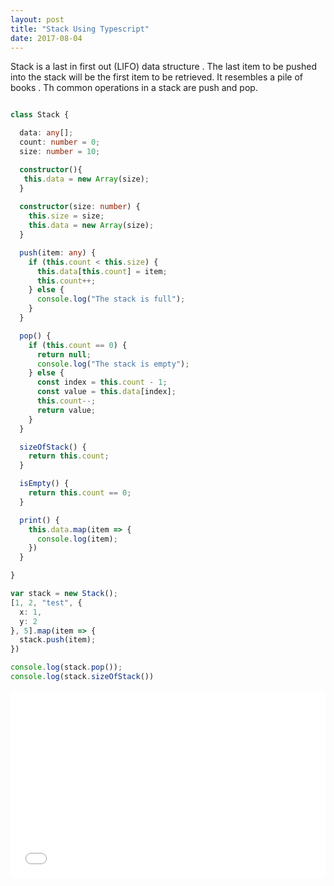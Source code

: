 ```yaml
---
layout: post
title: "Stack Using Typescript"
date: 2017-08-04
---
```


Stack is a last in first out (LIFO)  data structure . The last item to be pushed into the stack will be the first
item to be retrieved. It resembles a pile of books . Th common operations in a stack are push and pop.

```Typescript

class Stack {

  data: any[];
  count: number = 0;
  size: number = 10;

  constructor(){
   this.data = new Array(size);
  }
  
  constructor(size: number) {
    this.size = size;
    this.data = new Array(size);
  }

  push(item: any) {
    if (this.count < this.size) {
      this.data[this.count] = item;
      this.count++;
    } else {
      console.log("The stack is full");
    }
  }

  pop() {
    if (this.count == 0) {
      return null;
      console.log("The stack is empty");
    } else {
      const index = this.count - 1;
      const value = this.data[index];
      this.count--;
      return value;
    }
  }

  sizeOfStack() {
    return this.count;
  }

  isEmpty() {
    return this.count == 0;
  }

  print() {
    this.data.map(item => {
      console.log(item);
    })
  }

}

var stack = new Stack();
[1, 2, "test", {
  x: 1,
  y: 2
}, 5].map(item => {
  stack.push(item);
})

console.log(stack.pop());
console.log(stack.sizeOfStack())


```

<iframe width="100%" height="300" src="//jsfiddle.net/pree888/846x2qo7/embedded/" allowfullscreen="allowfullscreen" frameborder="0"></iframe>
